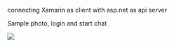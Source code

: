 connecting Xamarin as client with asp.net as api server

Sample photo, login and start chat

![](https://github.com/skcusefil/Xamarin_ASP/blob/main/1619354734899.jpg)
